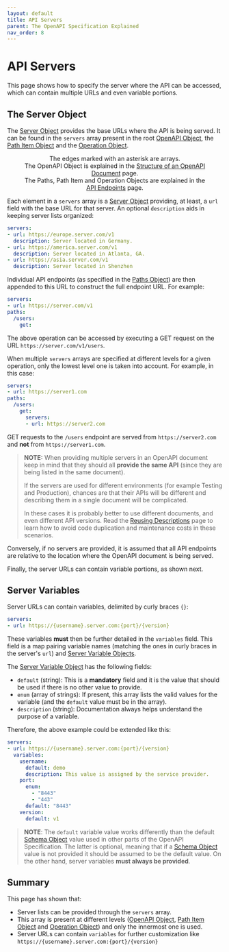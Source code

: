 ```yaml
---
layout: default
title: API Servers
parent: The OpenAPI Specification Explained
nav_order: 8
---
```


# API Servers

This page shows how to specify the server where the API can be accessed, which can contain multiple URLs and even variable portions.

## The Server Object

The [Server Object](https://spec.openapis.org/oas/v3.1.0#server-object) provides the base URLs where the API is being served. It can be found in the `servers` array present in the root [OpenAPI Object](https://spec.openapis.org/oas/v3.1.0#oasServers), the [Path Item Object](https://spec.openapis.org/oas/v3.1.0#pathItemServers) and the [Operation Object](https://spec.openapis.org/oas/v3.1.0#operationServers).

<figure style="text-align:center">
  <object type="image/svg+xml" data="{{site.baseurl}}/img/server-object.svg"></object>
  <figcaption>The edges marked with an asterisk are arrays.<br/>The OpenAPI Object is explained in the <a href="structure.html">Structure of an OpenAPI Document</a> page.<br/>The Paths, Path Item and Operation Objects are explained in the <a href="paths.html">API Endpoints</a> page.</figcaption>
</figure>

Each element in a `servers` array is a [Server Object](https://spec.openapis.org/oas/v3.1.0#server-object) providing, at least, a `url` field with the base URL for that server. An optional `description` aids in keeping server lists organized:

```yaml
servers:
- url: https://europe.server.com/v1
  description: Server located in Germany.
- url: https://america.server.com/v1
  description: Server located in Atlanta, GA.
- url: https://asia.server.com/v1
  description: Server located in Shenzhen
```

Individual API endpoints (as specified in the [Paths Object](https://spec.openapis.org/oas/v3.1.0#paths-object)) are then appended to this URL to construct the full endpoint URL. For example:

```yaml
servers:
- url: https://server.com/v1
paths:
  /users:
    get:
```

The above operation can be accessed by executing a GET request on the URL `https://server.com/v1/users`.

When multiple `servers` arrays are specified at different levels for a given operation, only the lowest level one is taken into account. For example, in this case:

```yaml
servers:
- url: https://server1.com
paths:
  /users:
    get:
      servers:
      - url: https://server2.com
```

GET requests to the `/users` endpoint are served from `https://server2.com` and **not** from `https://server1.com`.

> **NOTE:**
> When providing multiple servers in an OpenAPI document keep in mind that they should all **provide the same API** (since they are being listed in the same document).
>
> If the servers are used for different environments (for example Testing and Production), chances are that their APIs will be different and describing them in a single document will be complicated.
>
> In these cases it is probably better to use different documents, and even different API versions. Read the [Reusing Descriptions](components) page to learn how to avoid code duplication and maintenance costs in these scenarios.

Conversely, if no servers are provided, it is assumed that all API endpoints are relative to the location where the OpenAPI document is being served.

Finally, the server URLs can contain variable portions, as shown next.

## Server Variables

Server URLs can contain variables, delimited by curly braces `{}`:

```yaml
servers:
- url: https://{username}.server.com:{port}/{version}
```

These variables **must** then be further detailed in the `variables` field. This field is a map pairing variable names (matching the ones in curly braces in the server's `url`) and [Server Variable Objects](https://spec.openapis.org/oas/v3.1.0#server-variable-object).

The [Server Variable Object](https://spec.openapis.org/oas/v3.1.0#server-variable-object) has the following fields:

- `default` (string): This is a **mandatory** field and it is the value that should be used if there is no other value to provide.
- `enum` (array of strings): If present, this array lists the valid values for the variable (and the `default` value must be in the array).
- `description` (string): Documentation always helps understand the purpose of a variable.

Therefore, the above example could be extended like this:

```yaml
servers:
- url: https://{username}.server.com:{port}/{version}
  variables:
    username:
      default: demo
      description: This value is assigned by the service provider.
    port:
      enum:
        - "8443"
        - "443"
      default: "8443"
    version:
      default: v1
```

> **NOTE**:
> The `default` variable value works differently than the default [Schema Object](https://spec.openapis.org/oas/v3.1.0#schema-object) value used in other parts of the OpenAPI Specification. The latter is optional, meaning that if a [Schema Object](https://spec.openapis.org/oas/v3.1.0#schema-object) value is not provided it should be assumed to be the default value. On the other hand, server variables **must always be provided**.

## Summary

This page has shown that:

- Server lists can be provided through the `servers` array.
- This array is present at different levels ([OpenAPI Object](https://spec.openapis.org/oas/v3.1.0#oasServers), [Path Item Object](https://spec.openapis.org/oas/v3.1.0#pathItemServers) and  [Operation Object](https://spec.openapis.org/oas/v3.1.0#operationServers)) and only the innermost one is used.
- Server URLs can contain `variables` for further customization like `https://{username}.server.com:{port}/{version}`
